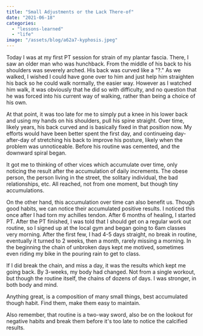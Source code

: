 ```yaml
---
title: "Small Adjustments or the Lack There-of"
date: "2021-06-18"
categories: 
  - "lessons-learned"
  - "life"
image: "/assets/blog/a62a7-kyphosis.jpeg"
---
```


Today I was at my first PT session for strain of my plantar fascia. There, I saw an older man who was hunchback. From the middle of his back to his shoulders was severely arched. His back was curved like a "?." As we walked, I wished I could have gone over to him and just help him straighten his back so he could walk normally, the easier way. However as I watched him walk, it was obviously that he did so with difficulty, and no question that he was forced into his current way of walking, rather than being a choice of his own.

At that point, it was too late for me to simply put a knee in his lower back and using my hands on his shoulders, pull his spine straight. Over time, likely years, his back curved and is basically fixed in that position now. My efforts would have been better spent the first day, and continueing day-after-day of stretching his back to improve his posture, likely when the problem was unnoticeable. Before his routine was cemented, and the downward spiral began.

It got me to thinking of other vices which accumulate over time, only noticing the result after the accumulation of daily increments. The obese person, the person living in the street, the solitary individual, the bad relationships, etc. All reached, not from one moment, but though tiny accumulations.

On the other hand, this accumulation over time can also benefit us. Though good habits, we can notice their accumulated positive results. I noticed this once after I had torn my achilles tendon. After 6 months of healing, I started PT. After the PT finished, I was told that I should get on a regular work out routine, so I signed up at the local gym and began going to 6am classes very morning. After the first few, I had 4-5 days straight, no break in routine, eventually it turned to 2 weeks, then a month, rarely missing a morning. In the beginning the chain of unbroken days kept me motived, sometimes even riding my bike in the pouring rain to get to class.

If I did break the chain, and miss a day, it was the results which kept me going back. By 3-weeks, my body had changed. Not from a single workout, but though the routine itself, the chains of dozens of days. I was stronger, in both body and mind.

Anything great, is a composition of many small things, best accumulated though habit. Find them, make them easy to maintain.

Also remember, that routine is a two-way sword, also be on the lookout for negative habits and break them before it's too late to notice the calcified results.
